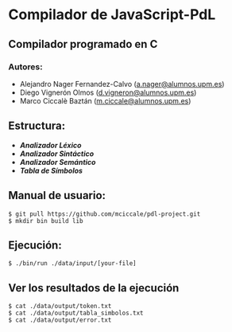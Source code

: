 # Compilador de JavaScript-PdL

## Compilador programado en C

### Autores:
- Alejandro Nager Fernandez-Calvo (a.nager@alumnos.upm.es)
- Diego Vignerón Olmos (d.vigneron@alumnos.upm.es)
- Marco Ciccalè Baztán (m.ciccale@alumnos.upm.es)

## Estructura:
- ***Analizador Léxico***
- ***Analizador Sintáctico***
- ***Analizador Semántico***
- ***Tabla de Símbolos***

## Manual de usuario:
```
$ git pull https://github.com/mciccale/pdl-project.git
$ mkdir bin build lib
```

## Ejecución:
```
$ ./bin/run ./data/input/[your-file]
```
## Ver los resultados de la ejecución
```
$ cat ./data/output/token.txt
$ cat ./data/output/tabla_simbolos.txt
$ cat ./data/output/error.txt
```
